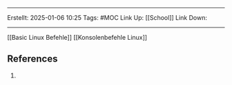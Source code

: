 
--- 
Erstellt: 2025-01-06    10:25 
Tags: #MOC 
Link Up: [[School]] 
Link Down:

--- 
[[Basic Linux Befehle]]
[[Konsolenbefehle Linux]]

## References
1. 
